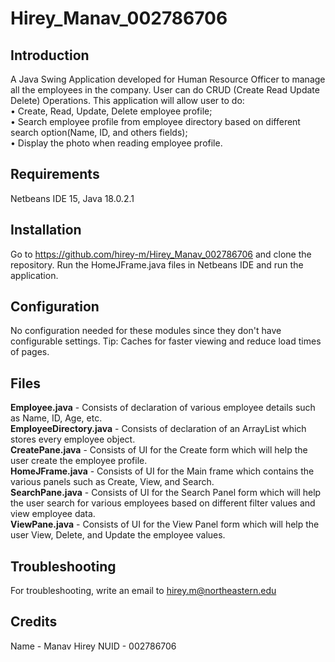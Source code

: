 # Hirey_Manav_002786706

## Introduction
A Java Swing Application developed for Human Resource Officer to manage all the employees in the company. User can do CRUD (Create Read Update Delete) Operations. This application will allow user to do:<br>
• Create, Read, Update, Delete employee profile;<br>
• Search employee profile from employee directory based on different search option(Name, ID, and others fields);<br>
• Display the photo when reading employee profile.

## Requirements
Netbeans IDE 15, Java 18.0.2.1

## Installation
Go to https://github.com/hirey-m/Hirey_Manav_002786706 and clone the repository. Run the HomeJFrame.java files in Netbeans IDE and run the application.

## Configuration
No configuration needed for these modules since they don't have configurable settings. Tip: Caches for faster viewing and reduce load times of pages.

## Files
**Employee.java** - Consists of declaration of various employee details such as Name, ID, Age, etc.<br>
**EmployeeDirectory.java** - Consists of declaration of an ArrayList which stores every employee object.<br>
**CreatePane.java** - Consists of UI for the Create form which will help the user create the employee profile.<br>
**HomeJFrame.java** - Consists of UI for the Main frame which contains the various panels such as Create, View, and Search.<br>
**SearchPane.java** - Consists of UI for the Search Panel form which will help the user search for various employees based on different filter values and view employee data.<br>
**ViewPane.java** - Consists of UI for the View Panel form which will help the user View, Delete, and Update the employee values.<br>

## Troubleshooting
For troubleshooting, write an email to hirey.m@northeastern.edu

## Credits
Name - Manav Hirey
NUID - 002786706
